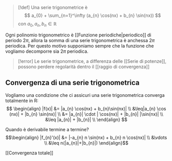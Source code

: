 
>[!def]
>Una serie trigonometrice è
> $$ a_{0} + \sum_{n=1}^\infty (a_{n} \cos(nx) + b_{n} \sin(nx)) $$
> con $a_{0},a_{n},b_{n} \in \mathbb{R}$

Ogni polinomio trigonometrico è [[Funzione periodiche|periodico]] di periodo $2\pi$, allora la somma di una serie trigonometrica è anchessa $2\pi$ periodica. Per questo motivo supponiamo sempre che la funzione che vogliamo decomporre sia $2\pi$ periodica.


>[!error]
>Le serie trigonometrice, a differenza delle [[Serie di potenze]], possono perdere regolarità dentro il [[raggio di convergenza]]



## Convergenza di una serie trigonometrica

Vogliamo una condizione che ci assicuri una serie trigonometrica converga totalmente in R:
$$ \begin{align}
|f(x)| &= |a_{n} \cos(nx) + b_{n}\sin(nx)| \\
&\leq|a_{n} \cos (nx)| + |b_{n} \sin(nx)| \\
&= |a_{n}| \cdot | \cos(nx)| + |b_{n}| |\sin(nx)| \\
&\leq |a_{n}| + |b_{n}| \\
\end{align} $$

Quando è derivabile termine a termine?
$$\begin{align}
|f_{n}'(x)| &= |-a_{n} n \sin(nx) + b_{n} n \cos(nx)| \\
&\vdots \\
&\leq n(|a_{n}|+|b_{n}|)
\end{align}$$


[[Convergenza totale]]
